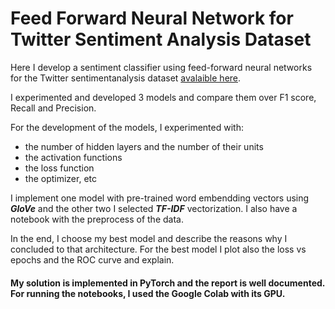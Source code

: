 # Feed Forward Neural Network for Twitter Sentiment Analysis Dataset

Here I develop a sentiment classifier using feed-forward neural networks for the Twitter sentimentanalysis dataset [avalaible here](https://drive.google.com/file/d/1dTIWNpjlrnTQBIQtaGOh0jCRYZiAQO79/view). 

I experimented and developed 3 models and compare them over F1 score, Recall and Precision. 

For the development of the models, I experimented with:
* the number of hidden layers and the number of their units
* the activation functions
* the loss function
* the optimizer, etc

I implement one model with pre-trained word embendding vectors using ***GloVe*** and the other two I selected ***TF-IDF*** vectorization.
I also have a notebook with the preprocess of the data.

In the end, I choose my best model and describe the reasons why I concluded to that architecture. 
For the best model I plot also the loss vs epochs and the ROC curve and explain.

#### My solution is implemented in PyTorch and the report is well documented. For running the notebooks, I used the Google Colab with its GPU.

